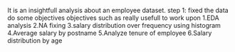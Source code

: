 It is an insightfull analysis about an employee dataset.
step 1:
fixed the data
do some objectives
objectives such as really usefull to work upon
1.EDA analysis
2.NA fixing
3.salary distribution over frequency using histogram
4.Average salary by postname
5.Analyze tenure of employee
6.Salary distribution by age
